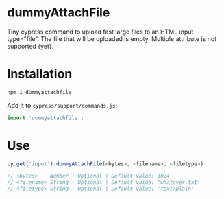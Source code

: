 # dummyAttachFile
Tiny cypress command to upload fast large files to an HTML input type="file".
The file that will be uploaded is empty. Multiple attribute is not supported {yet}.


# Installation
```bash
npm i dummyattachfile
```

Add it to `cypress/support/commands.js`:

```javascript
import 'dummyattachfile';
```

# Use

```javascript
cy.get('input').dummyAttachFile(<bytes>, <filename>, <filetype>)

// <bytes>    Number | Optional | Default value: 1024   
// <filename> String | Optional | Default value: 'whatever.txt'
// <filetype> String | Optional | Default value: 'text/plain'

```

